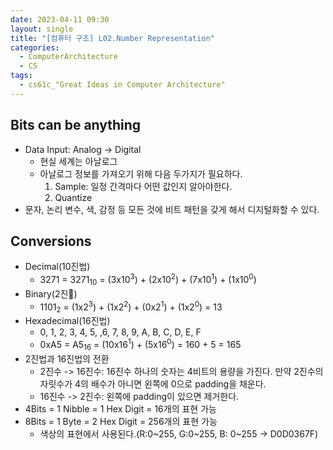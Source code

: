 ```yaml
---
date: 2023-04-11 09:30
layout: single
title: "[컴퓨터 구조] L02.Number Representation"
categories:
  - ComputerArchitecture
  - CS
tags:
  - cs61c_"Great Ideas in Computer Architecture"
---
```


## Bits can be anything

- Data Input: Analog -> Digital
	- 현실 세계는 아날로그
	- 아날로그 정보를 가져오기 위해 다음 두가지가 필요하다.
		1. Sample: 일정 간격마다 어떤 값인지 알아야한다.
		2. Quantize
- 문자, 논리 변수, 색, 감정 등 모든 것에 비트 패턴을 갖게 해서 디지털화할 수 있다.


## Conversions

- Decimal(10진법)
	- 3271 = 3271<sub>10</sub> = (3x10<sup>3</sup>) + (2x10<sup>2</sup>) + (7x10<sup>1</sup>) + (1x10<sup>0</sup>) 
- Binary(2진)
	- 1101<sub>2</sub> = (1x2<sup>3</sup>) + (1x2<sup>2</sup>) + (0x2<sup>1</sup>) + (1x2<sup>0</sup>) = 13
- Hexadecimal(16진법)
	- 0, 1, 2, 3, 4, 5, ,6, 7, 8, 9, A, B, C, D, E, F
	- 0xA5 = A5<sub>16</sub> = (10x16<sup>1</sup>) + (5x16<sup>0</sup>) = 160 + 5 = 165
- 2진법과 16진법의 전환
	- 2진수 -> 16진수: 16진수 하나의 숫자는 4비트의 용량을 가진다. 만약 2진수의 자릿수가 4의 배수가 아니면 왼쪽에 0으로 padding을 채운다.
	- 16진수 -> 2진수: 왼쪽에 padding이 있으면 제거한다.
- 4Bits = 1 Nibble = 1 Hex Digit = 16개의 표현 가능
- 8Bits = 1 Byte = 2 Hex Digit = 256개의 표현 가능 
	- 색상의 표현에서 사용된다.(R:0~255, G:0~255, B: 0~255 -> <span sytle="color:red">D0</span>D0367F)